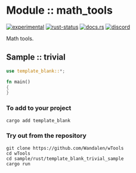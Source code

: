 # Module :: math_tools
[![experimental](https://img.shields.io/badge/stability-experimental-orange.svg)](https://github.com/emersion/stability-badges#experimental) [![rust-status](https://github.com/Wandalen/wTools/actions/workflows/ModuleTemplateBlankPush.yml/badge.svg)](https://github.com/Wandalen/wTools/actions/workflows/ModuleTemplateBlankPush.yml) [![docs.rs](https://img.shields.io/docsrs/template_blank?color=e3e8f0&logo=docs.rs)](https://docs.rs/template_blank) [![discord](https://img.shields.io/discord/872391416519737405?color=eee&logo=discord&logoColor=eee&label=ask)](https://discord.gg/JwTG6d2b)

Math tools.

## Sample  :: trivial

```rust
use template_blank::*;

fn main()
{
}
```

### To add to your project

```bash
cargo add template_blank
```

### Try out from the repository

``` shell test
git clone https://github.com/Wandalen/wTools
cd wTools
cd sample/rust/template_blank_trivial_sample
cargo run
```
